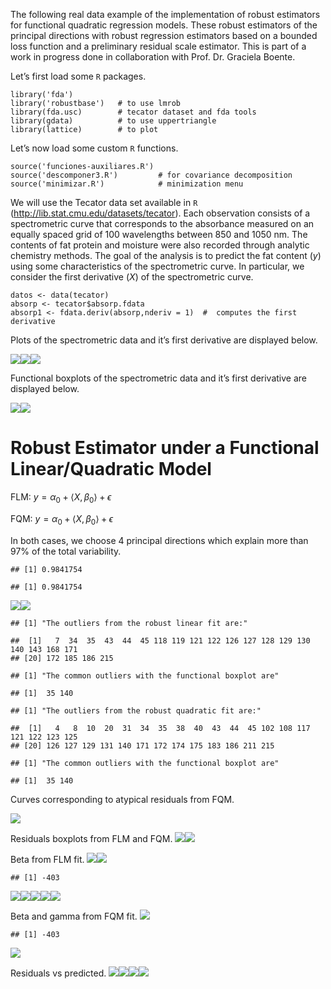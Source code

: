 The following real data example of the implementation of robust
estimators for functional quadratic regression models. These robust
estimators of the principal directions with robust regression estimators
based on a bounded loss function and a preliminary residual scale
estimator. This is part of a work in progress done in collaboration with
Prof. Dr. Graciela Boente.

Let’s first load some <code>R</code> packages.

    library('fda')          
    library('robustbase')   # to use lmrob 
    library(fda.usc)        # tecator dataset and fda tools
    library(gdata)          # to use uppertriangle
    library(lattice)        # to plot

Let’s now load some custom <code>R</code> functions.

    source('funciones-auxiliares.R') 
    source('descomponer3.R')         # for covariance decomposition
    source('minimizar.R')            # minimization menu

We will use the Tecator data set available in <code>R</code>
(<http://lib.stat.cmu.edu/datasets/tecator>). Each observation consists
of a spectrometric curve that corresponds to the absorbance measured on
an equally spaced grid of 100 wavelengths between 850 and 1050 nm. The
contents of fat protein and moisture were also recorded through analytic
chemistry methods. The goal of the analysis is to predict the fat
content (*y*) using some characteristics of the spectrometric curve. In
particular, we consider the first derivative (*X*) of the spectrometric
curve.

    datos <- data(tecator)
    absorp <- tecator$absorp.fdata
    absorp1 <- fdata.deriv(absorp,nderiv = 1)  #  computes the first derivative

Plots of the spectrometric data and it’s first derivative are displayed
below.

![](README_files/figure-markdown_strict/initial%20plots-1.png)![](README_files/figure-markdown_strict/initial%20plots-2.png)![](README_files/figure-markdown_strict/initial%20plots-3.png)

Functional boxplots of the spectrometric data and it’s first derivative
are displayed below.

![](README_files/figure-markdown_strict/functional%20boxplots-1.png)![](README_files/figure-markdown_strict/functional%20boxplots-2.png)

# Robust Estimator under a Functional Linear/Quadratic Model

FLM:
*y* = *α*<sub>0</sub> + ⟨*X*, *β*<sub>0</sub>⟩ + *ϵ*

FQM:
*y* = *α*<sub>0</sub> + ⟨*X*, *β*<sub>0</sub>⟩ + *ϵ*

In both cases, we choose 4 principal directions which explain more than
97% of the total variability.

    ## [1] 0.9841754

    ## [1] 0.9841754

![](README_files/figure-markdown_strict/robust%20est-1.png)![](README_files/figure-markdown_strict/robust%20est-2.png)

    ## [1] "The outliers from the robust linear fit are:"

    ##  [1]   7  34  35  43  44  45 118 119 121 122 126 127 128 129 130 140 143 168 171
    ## [20] 172 185 186 215

    ## [1] "The common outliers with the functional boxplot are"

    ## [1]  35 140

    ## [1] "The outliers from the robust quadratic fit are:"

    ##  [1]   4   8  10  20  31  34  35  38  40  43  44  45 102 108 117 121 122 123 125
    ## [20] 126 127 129 131 140 171 172 174 175 183 186 211 215

    ## [1] "The common outliers with the functional boxplot are"

    ## [1]  35 140

Curves corresponding to atypical residuals from FQM.

![](README_files/figure-markdown_strict/robust%20est2-1.png)

Residuals boxplots from FLM and FQM.
![](README_files/figure-markdown_strict/robust%20est3-1.png)![](README_files/figure-markdown_strict/robust%20est3-2.png)

Beta from FLM fit.
![](README_files/figure-markdown_strict/robust%20est4-1.png)![](README_files/figure-markdown_strict/robust%20est4-2.png)

    ## [1] -403

![](README_files/figure-markdown_strict/robust%20est4-3.png)![](README_files/figure-markdown_strict/robust%20est4-4.png)![](README_files/figure-markdown_strict/robust%20est4-5.png)![](README_files/figure-markdown_strict/robust%20est4-6.png)![](README_files/figure-markdown_strict/robust%20est4-7.png)

Beta and gamma from FQM fit.
![](README_files/figure-markdown_strict/robust%20est5-1.png)

    ## [1] -403

![](README_files/figure-markdown_strict/robust%20est5-2.png)

Residuals vs predicted.
![](README_files/figure-markdown_strict/robust%20est6-1.png)![](README_files/figure-markdown_strict/robust%20est6-2.png)![](README_files/figure-markdown_strict/robust%20est6-3.png)![](README_files/figure-markdown_strict/robust%20est6-4.png)
